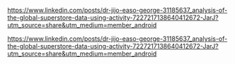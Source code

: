 https://www.linkedin.com/posts/dr-jijo-easo-george-31185637_analysis-of-the-global-superstore-data-using-activity-7227217138640412672-JarJ?utm_source=share&utm_medium=member_android

https://www.linkedin.com/posts/dr-jijo-easo-george-31185637_analysis-of-the-global-superstore-data-using-activity-7227217138640412672-JarJ?utm_source=share&utm_medium=member_android
